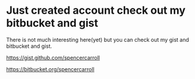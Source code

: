 Just created account check out my bitbucket and gist
===========================================

There is not much interesting here(yet) but you can check out my gist and bitbucket and gist.

https://gist.github.com/spencercarroll

https://bitbucket.org/spencercarroll
